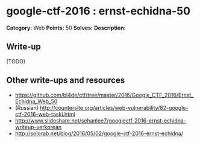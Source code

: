 # google-ctf-2016 : ernst-echidna-50

**Category:** Web
**Points:** 50
**Solves:** 
**Description:**



## Write-up

(TODO)

## Other write-ups and resources

* https://github.com/bl4de/ctf/tree/master/2016/Google_CTF_2016/Ernst_Echidna_Web_50
* (Russian) http://countersite.org/articles/web-vulnerability/82-google-ctf-2016-web-taski.html
* http://www.slideshare.net/sehanlee7/googlectf-2016-ernst-echidna-writeup-verkorean
* http://solorab.net/blog/2016/05/02/google-ctf-2016-ernst-echidna/
